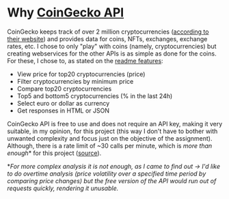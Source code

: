 # Why [CoinGecko API](https://www.coingecko.com/en/api)

CoinGecko keeps track of over 2 million cryptocurrencies ([according to their website](https://www.coingecko.com/en/api#:~:text=Historical%20data-,2M%2B,Coins,-100%2B)) and provides data for coins, NFTs, exchanges, exchange rates, etc. I chose to only "play" with coins (namely, cryptocurrencies) but creating webservices for the other APIs is as simple as done for the coins. For these, I chose to, as stated on the [readme features](../README.md/#Features):

-   View price for top20 cryptocurrencies (price)
-   Filter cryptocurrencies by minimum price
-   Compare top20 cryptocurrencies
-   Top5 and bottom5 cryptocurrencies (% in the last 24h)
-   Select euro or dollar as currency
-   Get responses in HTML or JSON

CoinGecko API is free to use and does not require an API key, making it very suitable, in my opinion, for this project (this way I don't have to bother with unwanted complexity and focus just on the objective of the assignment).
Although, there is a rate limit of ~30 calls per minute, which is _more than enough_\* for this project ([source](<https://docs.coingecko.com/reference/common-errors-rate-limit#:~:text=For%20Public%20API%20user%20(Demo%20plan)%2C%20the%20rate%20limit%20is%20~30%20calls%20per%20minutes%20and%20it%20varies%20depending%20on%20the%20traffic%20size.>)).

\*_For more complex analysis it is not enough, as I came to find out -> I'd like to do overtime analysis (price volatility over a specified time period by comparing price changes) but the free version of the API would run out of requests quickly, rendering it unusable._
